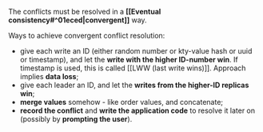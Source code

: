 The conflicts must be resolved in a **[[Eventual consistency#^01eced|convergent]]** way.

Ways to achieve convergent conflict resolution:
- give each write an ID (either random number or kty-value hash or uuid or timestamp), and let the **write with the higher ID-number win**. If timestamp is used, this is called [[LWW (last write wins)]]. Approach implies **data loss**;
- give each leader an ID, and let the **writes from the higher-ID replicas win**;
- **merge values** somehow - like order values, and concatenate;
- **record the conflict** and **write the application code** to resolve it later on (possibly by **prompting the user**). 
